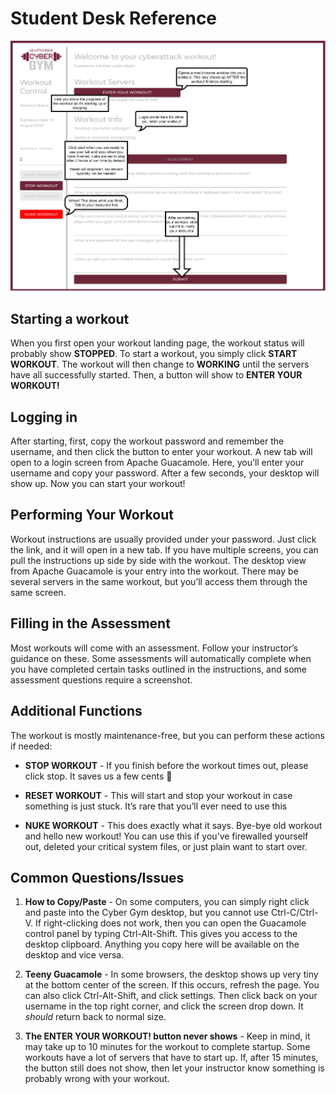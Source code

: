 # Student Desk Reference
![Student's Manage Workout Page](images/instruction-students.png)

## Starting a workout

When you first open your workout landing page, the workout status will probably show **STOPPED**. To start a workout, you simply click **START WORKOUT**. The workout will then change to **WORKING** until the servers have all successfully started. Then, a button will show to **ENTER YOUR WORKOUT!**

## Logging in

After starting, first, copy the workout password and remember the username, and then click the button to enter your workout. A new tab will open to a login screen from Apache Guacamole. Here, you’ll enter your username and copy your password. After a few seconds, your desktop will show up. Now you can start your workout!

## Performing Your Workout

Workout instructions are usually provided under your password. Just click the link, and it will open in a new tab. If you have multiple screens, you can pull the instructions up side by side with the workout. The desktop view from Apache Guacamole is your entry into the workout. There may be several servers in the same workout, but you’ll access them through the same screen.

## Filling in the Assessment

Most workouts will come with an assessment. Follow your instructor’s guidance on these. Some assessments will automatically complete when you have completed certain tasks outlined in the instructions, and some assessment questions require a screenshot.

## Additional Functions

The workout is mostly maintenance-free, but you can perform these actions if needed:

*   **STOP WORKOUT** - If you finish before the workout times out, please click stop. It saves us a few cents :money_mouth_face:

*   **RESET WORKOUT** - This will start and stop your workout in case something is just stuck. It’s rare that you’ll ever need to use this

*   **NUKE WORKOUT** - This does exactly what it says. Bye-bye old workout and hello new workout! You can use this if you’ve firewalled yourself out, deleted your critical system files, or just plain want to start over.

## Common Questions/Issues

1.  **How to Copy/Paste** - On some computers, you can simply right click and paste into the Cyber Gym desktop, but you cannot use Ctrl-C/Ctrl-V. If right-clicking does not work, then you can open the Guacamole control panel by typing Ctrl-Alt-Shift. This gives you access to the desktop clipboard. Anything you copy here will be available on the desktop and vice versa.

2.  **Teeny Guacamole** - In some browsers, the desktop shows up very tiny at the bottom center of the screen. If this occurs, refresh the page. You can also click Ctrl-Alt-Shift, and click settings. Then click back on your username in the top right corner, and click the screen drop down. It _should_ return back to normal size.

3.  **The ENTER YOUR WORKOUT! button never shows** - Keep in mind, it may take up to 10 minutes for the workout to complete startup. Some workouts have a lot of servers that have to start up. If, after 15 minutes, the button still does not show, then let your instructor know something is probably wrong with your workout.